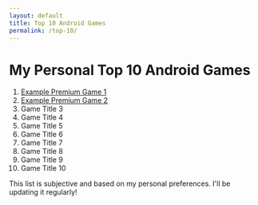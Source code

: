```yaml
---
layout: default
title: Top 10 Android Games
permalink: /top-10/
---
```


<h1>My Personal Top 10 Android Games</h1>

<ol>
  <li><a href="{{ '/games/example-premium-game-1/' | relative_url }}">Example Premium Game 1</a></li>
  <li><a href="{{ '/games/example-premium-game-2/' | relative_url }}">Example Premium Game 2</a></li>
  <li>Game Title 3</li>
  <li>Game Title 4</li>
  <li>Game Title 5</li>
  <li>Game Title 6</li>
  <li>Game Title 7</li>
  <li>Game Title 8</li>
  <li>Game Title 9</li>
  <li>Game Title 10</li>
</ol>

<p>This list is subjective and based on my personal preferences. I'll be updating it regularly!</p>
